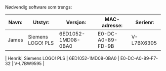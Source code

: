 Nødvendig software som trengs:

| Navn: |  Utstyr:      | Versjon:          | MAC-adresse:  |Serienr: |
|------------------|--------------------|-----------|----------------------------|----------- |
| James | Siemens LOGO! PLS | 6ED1052-1MD08-0BA0 | E0-DC-A0-89-FD-9B | V-L7BX6305 |





| Henrik| Siemens LOGO! PLS | 6ED1052-1MD08-0BA0 | E0-DC-A0-89-F7-32 | V-L7BW9595  | 
